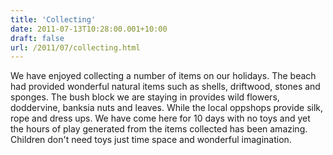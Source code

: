 ```yaml
---
title: 'Collecting'
date: 2011-07-13T10:28:00.001+10:00
draft: false
url: /2011/07/collecting.html
---
```


We have enjoyed collecting a number of items on our holidays. The beach had provided wonderful natural items such as shells, driftwood, stones and sponges. The bush block we are staying in provides wild flowers, doddervine, banksia nuts and leaves. While the local oppshops provide silk, rope and dress ups. We have come here for 10 days with no toys and yet the hours of play generated from the items collected has been amazing. Children don't need toys just time space and wonderful imagination.